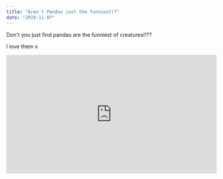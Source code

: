 ```yaml
---
title: "Aren't Pandas just the funniest!?"
date: "2019-11-07"
---
```


Don't you just find pandas are the funniest of creatures!!??

I love them x

<iframe width="560" height="315" src="https://www.youtube.com/watch?v=WR9qY3-feHM" frameborder="0" allowfullscreen></iframe>
